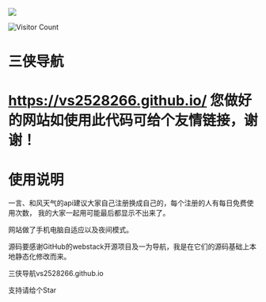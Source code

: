 ![](https://github-readme-stats.vercel.app/api?username=vs2528266&show_icons=true&theme=transparent)

![Visitor Count](https://profile-counter.glitch.me/vs2528266/count.svg)

# 三侠导航
# https://vs2528266.github.io/  您做好的网站如使用此代码可给个友情链接，谢谢！

# 使用说明

一言、和风天气的api建议大家自己注册换成自己的，每个注册的人有每日免费使用次数，
我的大家一起用可能最后都显示不出来了。

网站做了手机电脑自适应以及夜间模式。

源码要感谢GitHub的webstack开源项目及一为导航，我是在它们的源码基础上本地静态化修改而来。


三侠导航vs2528266.github.io

支持请给个Star
